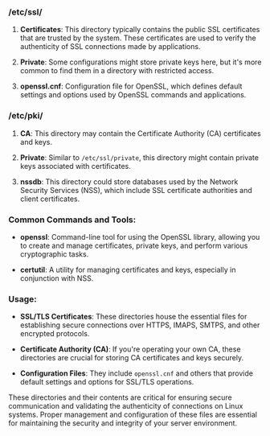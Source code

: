 
### /etc/ssl/

1. **Certificates**: This directory typically contains the public SSL certificates that are trusted by the system. These certificates are used to verify the authenticity of SSL connections made by applications.

2. **Private**: Some configurations might store private keys here, but it's more common to find them in a directory with restricted access.

3. **openssl.cnf**: Configuration file for OpenSSL, which defines default settings and options used by OpenSSL commands and applications.

### /etc/pki/

1. **CA**: This directory may contain the Certificate Authority (CA) certificates and keys.

2. **Private**: Similar to `/etc/ssl/private`, this directory might contain private keys associated with certificates.

3. **nssdb**: This directory could store databases used by the Network Security Services (NSS), which include SSL certificate authorities and client certificates.

### Common Commands and Tools:

- **openssl**: Command-line tool for using the OpenSSL library, allowing you to create and manage certificates, private keys, and perform various cryptographic tasks.

- **certutil**: A utility for managing certificates and keys, especially in conjunction with NSS.

### Usage:

- **SSL/TLS Certificates**: These directories house the essential files for establishing secure connections over HTTPS, IMAPS, SMTPS, and other encrypted protocols.

- **Certificate Authority (CA)**: If you're operating your own CA, these directories are crucial for storing CA certificates and keys securely.

- **Configuration Files**: They include `openssl.cnf` and others that provide default settings and options for SSL/TLS operations.

These directories and their contents are critical for ensuring secure communication and validating the authenticity of connections on Linux systems. Proper management and configuration of these files are essential for maintaining the security and integrity of your server environment.
